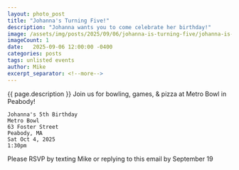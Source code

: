 ```yaml
---
layout: photo_post
title: "Johanna's Turning Five!"
description: "Johanna wants you to come celebrate her birthday!"
image: /assets/img/posts/2025/09/06/johanna-is-turning-five/johanna-is-turning-five-preview.jpg
imageCount: 1
date:   2025-09-06 12:00:00 -0400
categories: posts
tags: unlisted events
author: Mike
excerpt_separator: <!--more-->
---
```


{{ page.description }} <!--more--> Join us for bowling, games, & pizza at Metro Bowl in Peabody!

    Johanna's 5th Birthday
    Metro Bowl
    63 Foster Street
    Peabody, MA
    Sat Oct 4, 2025
    1:30pm

Please RSVP by texting Mike or replying to this email by September 19
